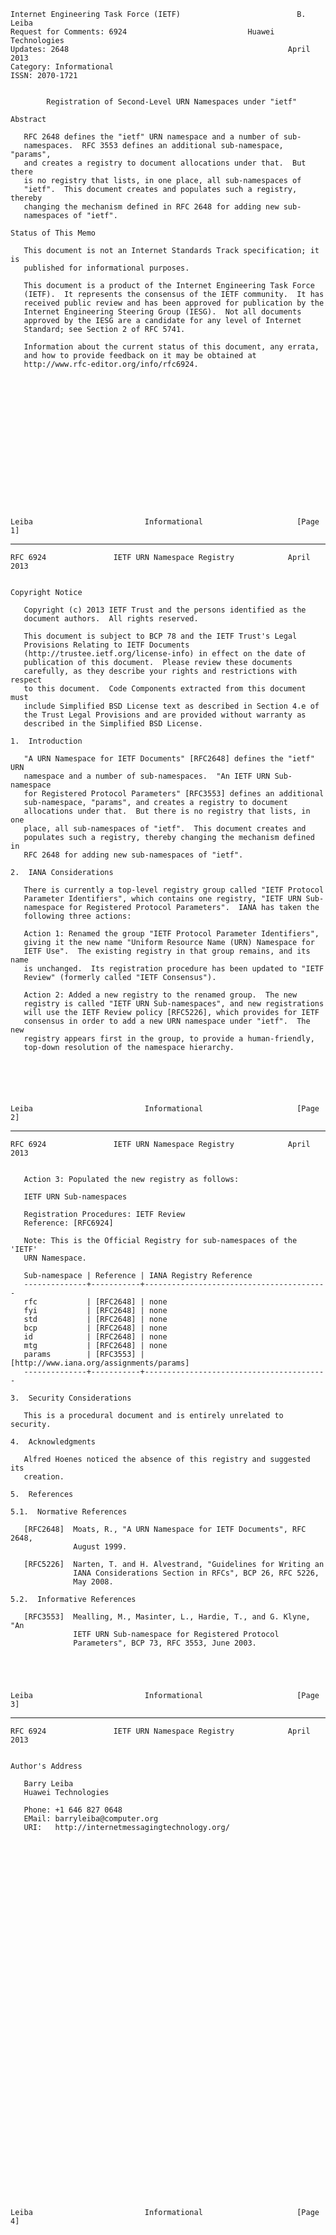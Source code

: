     Internet Engineering Task Force (IETF)                          B. Leiba
    Request for Comments: 6924                           Huawei Technologies
    Updates: 2648                                                 April 2013
    Category: Informational
    ISSN: 2070-1721


            Registration of Second-Level URN Namespaces under "ietf"

    Abstract

       RFC 2648 defines the "ietf" URN namespace and a number of sub-
       namespaces.  RFC 3553 defines an additional sub-namespace, "params",
       and creates a registry to document allocations under that.  But there
       is no registry that lists, in one place, all sub-namespaces of
       "ietf".  This document creates and populates such a registry, thereby
       changing the mechanism defined in RFC 2648 for adding new sub-
       namespaces of "ietf".

    Status of This Memo

       This document is not an Internet Standards Track specification; it is
       published for informational purposes.

       This document is a product of the Internet Engineering Task Force
       (IETF).  It represents the consensus of the IETF community.  It has
       received public review and has been approved for publication by the
       Internet Engineering Steering Group (IESG).  Not all documents
       approved by the IESG are a candidate for any level of Internet
       Standard; see Section 2 of RFC 5741.

       Information about the current status of this document, any errata,
       and how to provide feedback on it may be obtained at
       http://www.rfc-editor.org/info/rfc6924.

















    Leiba                         Informational                     [Page 1]

------------------------------------------------------------------------

``` newpage
RFC 6924               IETF URN Namespace Registry            April 2013


Copyright Notice

   Copyright (c) 2013 IETF Trust and the persons identified as the
   document authors.  All rights reserved.

   This document is subject to BCP 78 and the IETF Trust's Legal
   Provisions Relating to IETF Documents
   (http://trustee.ietf.org/license-info) in effect on the date of
   publication of this document.  Please review these documents
   carefully, as they describe your rights and restrictions with respect
   to this document.  Code Components extracted from this document must
   include Simplified BSD License text as described in Section 4.e of
   the Trust Legal Provisions and are provided without warranty as
   described in the Simplified BSD License.

1.  Introduction

   "A URN Namespace for IETF Documents" [RFC2648] defines the "ietf" URN
   namespace and a number of sub-namespaces.  "An IETF URN Sub-namespace
   for Registered Protocol Parameters" [RFC3553] defines an additional
   sub-namespace, "params", and creates a registry to document
   allocations under that.  But there is no registry that lists, in one
   place, all sub-namespaces of "ietf".  This document creates and
   populates such a registry, thereby changing the mechanism defined in
   RFC 2648 for adding new sub-namespaces of "ietf".

2.  IANA Considerations

   There is currently a top-level registry group called "IETF Protocol
   Parameter Identifiers", which contains one registry, "IETF URN Sub-
   namespace for Registered Protocol Parameters".  IANA has taken the
   following three actions:

   Action 1: Renamed the group "IETF Protocol Parameter Identifiers",
   giving it the new name "Uniform Resource Name (URN) Namespace for
   IETF Use".  The existing registry in that group remains, and its name
   is unchanged.  Its registration procedure has been updated to "IETF
   Review" (formerly called "IETF Consensus").

   Action 2: Added a new registry to the renamed group.  The new
   registry is called "IETF URN Sub-namespaces", and new registrations
   will use the IETF Review policy [RFC5226], which provides for IETF
   consensus in order to add a new URN namespace under "ietf".  The new
   registry appears first in the group, to provide a human-friendly,
   top-down resolution of the namespace hierarchy.






Leiba                         Informational                     [Page 2]
```

------------------------------------------------------------------------

``` newpage
RFC 6924               IETF URN Namespace Registry            April 2013


   Action 3: Populated the new registry as follows:

   IETF URN Sub-namespaces

   Registration Procedures: IETF Review
   Reference: [RFC6924]

   Note: This is the Official Registry for sub-namespaces of the 'IETF'
   URN Namespace.

   Sub-namespace | Reference | IANA Registry Reference
   --------------+-----------+-----------------------------------------
   rfc           | [RFC2648] | none
   fyi           | [RFC2648] | none
   std           | [RFC2648] | none
   bcp           | [RFC2648] | none
   id            | [RFC2648] | none
   mtg           | [RFC2648] | none
   params        | [RFC3553] | [http://www.iana.org/assignments/params]
   --------------+-----------+-----------------------------------------

3.  Security Considerations

   This is a procedural document and is entirely unrelated to security.

4.  Acknowledgments

   Alfred Hoenes noticed the absence of this registry and suggested its
   creation.

5.  References

5.1.  Normative References

   [RFC2648]  Moats, R., "A URN Namespace for IETF Documents", RFC 2648,
              August 1999.

   [RFC5226]  Narten, T. and H. Alvestrand, "Guidelines for Writing an
              IANA Considerations Section in RFCs", BCP 26, RFC 5226,
              May 2008.

5.2.  Informative References

   [RFC3553]  Mealling, M., Masinter, L., Hardie, T., and G. Klyne, "An
              IETF URN Sub-namespace for Registered Protocol
              Parameters", BCP 73, RFC 3553, June 2003.





Leiba                         Informational                     [Page 3]
```

------------------------------------------------------------------------

``` newpage
RFC 6924               IETF URN Namespace Registry            April 2013


Author's Address

   Barry Leiba
   Huawei Technologies

   Phone: +1 646 827 0648
   EMail: barryleiba@computer.org
   URI:   http://internetmessagingtechnology.org/











































Leiba                         Informational                     [Page 4]
```
